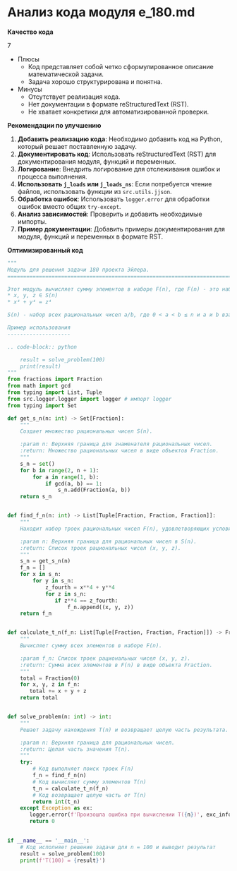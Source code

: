 # Анализ кода модуля e_180.md

**Качество кода**

7
- Плюсы
    - Код представляет собой четко сформулированное описание математической задачи.
    -  Задача хорошо структурирована и понятна.
- Минусы
    - Отсутствует реализация кода.
    - Нет документации в формате reStructuredText (RST).
    - Не хватает конкретики для автоматизированной проверки.

**Рекомендации по улучшению**

1.  **Добавить реализацию кода**: Необходимо добавить код на Python, который решает поставленную задачу.
2.  **Документировать код**: Использовать reStructuredText (RST) для документирования модуля, функций и переменных.
3.  **Логирование**: Внедрить логирование для отслеживания ошибок и процесса выполнения.
4.  **Использовать `j_loads` или `j_loads_ns`**:  Если потребуется чтение файлов, использовать функции из `src.utils.jjson`.
5.  **Обработка ошибок**: Использовать `logger.error` для обработки ошибок вместо общих `try-except`.
6.  **Анализ зависимостей**:  Проверить и добавить необходимые импорты.
7. **Пример документации**: Добавить примеры документирования для модуля, функций и переменных в формате RST.

**Оптимизированный код**

```python
"""
Модуль для решения задачи 180 проекта Эйлера.
=========================================================================================

Этот модуль вычисляет сумму элементов в наборе F(n), где F(n) - это набор троек рациональных чисел (x, y, z), таких что:
* x, y, z ∈ S(n)
* x⁴ + y⁴ = z⁴

S(n) - набор всех рациональных чисел a/b, где 0 < a < b ≤ n и a и b взаимно просты.

Пример использования
--------------------

.. code-block:: python

    result = solve_problem(100)
    print(result)
"""
from fractions import Fraction
from math import gcd
from typing import List, Tuple
from src.logger.logger import logger # импорт logger
from typing import Set

def get_s_n(n: int) -> Set[Fraction]:
    """
    Создает множество рациональных чисел S(n).

    :param n: Верхняя граница для знаменателя рациональных чисел.
    :return: Множество рациональных чисел в виде объектов Fraction.
    """
    s_n = set()
    for b in range(2, n + 1):
        for a in range(1, b):
            if gcd(a, b) == 1:
                s_n.add(Fraction(a, b))
    return s_n


def find_f_n(n: int) -> List[Tuple[Fraction, Fraction, Fraction]]:
    """
    Находит набор троек рациональных чисел F(n), удовлетворяющих условию x⁴ + y⁴ = z⁴.

    :param n: Верхняя граница для рациональных чисел в S(n).
    :return: Список троек рациональных чисел (x, y, z).
    """
    s_n = get_s_n(n)
    f_n = []
    for x in s_n:
        for y in s_n:
            z_fourth = x**4 + y**4
            for z in s_n:
               if z**4 == z_fourth:
                   f_n.append((x, y, z))
    return f_n


def calculate_t_n(f_n: List[Tuple[Fraction, Fraction, Fraction]]) -> Fraction:
    """
    Вычисляет сумму всех элементов в наборе F(n).

    :param f_n: Список троек рациональных чисел (x, y, z).
    :return: Сумма всех элементов в F(n) в виде объекта Fraction.
    """
    total = Fraction(0)
    for x, y, z in f_n:
       total += x + y + z
    return total


def solve_problem(n: int) -> int:
    """
    Решает задачу нахождения T(n) и возвращает целую часть результата.

    :param n: Верхняя граница для рациональных чисел.
    :return: Целая часть значения T(n).
    """
    try:
        # Код выполняет поиск троек F(n)
        f_n = find_f_n(n)
        # Код вычисляет сумму элементов T(n)
        t_n = calculate_t_n(f_n)
        # Код возвращает целую часть от T(n)
        return int(t_n)
    except Exception as ex:
       logger.error(f'Произошла ошибка при вычислении T({n})', exc_info=True)
       return 0
    

if __name__ == '__main__':
    # Код исполняет решение задачи для n = 100 и выводит результат
    result = solve_problem(100)
    print(f'T(100) = {result}')
```